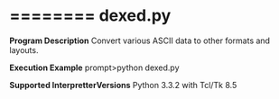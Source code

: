 ========
dexed.py
========

**Program Description**
Convert various ASCII data to other formats and layouts.

**Execution Example**
prompt>python dexed.py

**Supported InterpretterVersions**
 Python 3.3.2 with Tcl/Tk 8.5


